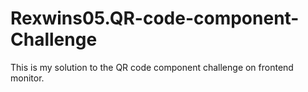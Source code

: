 # Rexwins05.QR-code-component-Challenge
 This is my solution to the QR code component challenge on frontend monitor.
